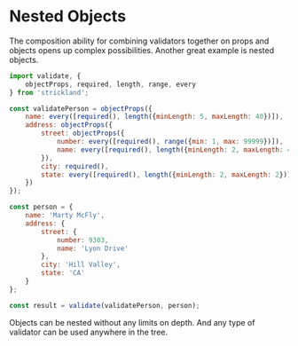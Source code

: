 # Nested Objects

The composition ability for combining validators together on props and objects opens up complex possibilities. Another great example is nested objects.

``` jsx
import validate, {
    objectProps, required, length, range, every
} from 'strickland';

const validatePerson = objectProps({
    name: every([required(), length({minLength: 5, maxLength: 40})]),
    address: objectProps({
        street: objectProps({
            number: every([required(), range({min: 1, max: 99999})]),
            name: every([required(), length({minLength: 2, maxLength: 40})])
        }),
        city: required(),
        state: every([required(), length({minLength: 2, maxLength: 2})])
    })
});

const person = {
    name: 'Marty McFly',
    address: {
        street: {
            number: 9303,
            name: 'Lyon Drive'
        },
        city: 'Hill Valley',
        state: 'CA'
    }
};

const result = validate(validatePerson, person);
```

Objects can be nested without any limits on depth. And any type of validator can be used anywhere in the tree.
